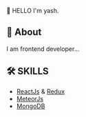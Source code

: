 👋 HELLO I'm yash.

## 🚀 About

  I am frontend developer...

## 🛠 SKILLS

- [ReactJs](https://reactjs.org/) & [Redux](https://redux.js.org/)
- [MeteorJs](https://www.meteor.com/)
- [MongoDB](https://www.mongodb.com/) 

<!---
yashpparmar/yashpparmar is a ✨ special ✨ repository because its `README.md` (this file) appears on your GitHub profile.
You can click the Preview link to take a look at your changes.
--->
